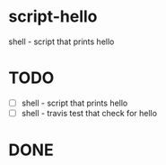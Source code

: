 # script-hello
shell - script that prints hello

# TODO

- [ ] shell - script that prints hello
- [ ] shell - travis test that check for hello

# DONE



